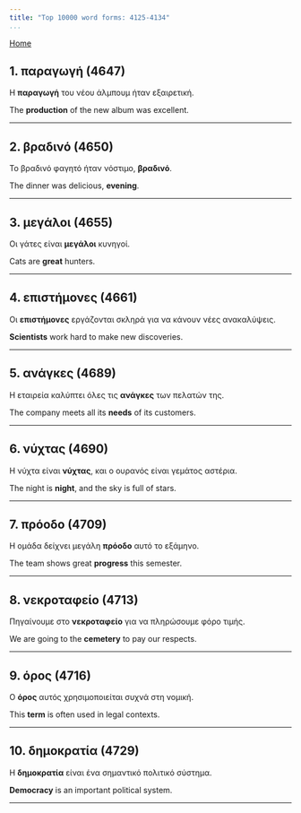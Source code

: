 ```yaml
---
title: "Top 10000 word forms: 4125-4134"
...
```


[Home](./) 

## 1. παραγωγή (4647)

Η **παραγωγή** του νέου άλμπουμ ήταν εξαιρετική.  

The **production** of the new album was excellent.

---

## 2. βραδινό (4650)

Το βραδινό φαγητό ήταν νόστιμο, **βραδινό**.

The dinner was delicious, **evening**.

---

## 3. μεγάλοι (4655)

Οι γάτες είναι **μεγάλοι** κυνηγοί.  

Cats are **great** hunters.

---

## 4. επιστήμονες (4661)

Οι **επιστήμονες** εργάζονται σκληρά για να κάνουν νέες ανακαλύψεις.  

**Scientists** work hard to make new discoveries.

---

## 5. ανάγκες (4689)

Η εταιρεία καλύπτει όλες τις **ανάγκες** των πελατών της.  

The company meets all its **needs** of its customers.

---

## 6. νύχτας (4690)

Η νύχτα είναι **νύχτας**, και ο ουρανός είναι γεμάτος αστέρια.  

The night is **night**, and the sky is full of stars.

---

## 7. πρόοδο (4709)

Η ομάδα δείχνει μεγάλη **πρόοδο** αυτό το εξάμηνο.  

The team shows great **progress** this semester.

---

## 8. νεκροταφείο (4713)

Πηγαίνουμε στο **νεκροταφείο** για να πληρώσουμε φόρο τιμής.

We are going to the **cemetery** to pay our respects.

---

## 9. όρος (4716)

Ο **όρος** αυτός χρησιμοποιείται συχνά στη νομική.

This **term** is often used in legal contexts.

---

## 10. δημοκρατία (4729)

Η **δημοκρατία** είναι ένα σημαντικό πολιτικό σύστημα.

**Democracy** is an important political system.

---

